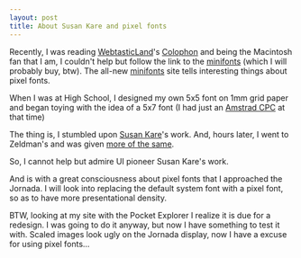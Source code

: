 ```yaml
---
layout: post
title: About Susan Kare and pixel fonts
---
```


Recently, I was reading <a href="http://www.kevinandapril.com/april/">WebtasticLand</a>'s <a href="http://www.kevinandapril.com/cgi-local/april/web_link.pl?link=colophon">Colophon</a> and being the Macintosh fan that I am, I couldn't help but follow the link to the <a href="http://www.wpdfd.com/MiniFonts.htm#sm">minifonts</a> (which I will probably buy, btw). The all-new <a href="http://www.minifonts.com/">minifonts</a> site tells interesting things about pixel fonts.

When I was at High School, I designed my own 5x5 font on 1mm grid paper and began toying with the idea of a 5x7 font (I had just an <a href="http://www.old-computers.com/museum/computer.asp?c=111">Amstrad CPC</a> at that time)

The thing is, I stumbled upon <a href="http://www.kare.com/">Susan Kare</a>'s work. And, hours later, I went to Zeldman's and was given <a href="http://www.zeldman.com/daily/0602b.html#weekoff">more of the same</a>.

So, I cannot help but admire UI pioneer Susan Kare's work.

And is with a great consciousness about pixel fonts that I approached the Jornada. I will look into replacing the default system font with a pixel font, so as to have more presentational density.

BTW, looking at my site with the Pocket Explorer I realize it is due for a redesign. I was going to do it anyway, but now I have something to test it with. Scaled images look ugly on the Jornada display, now I have a excuse for using pixel fonts...
